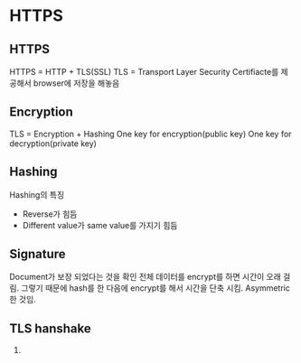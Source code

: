 # HTTPS

## HTTPS
HTTPS = HTTP + TLS(SSL)
TLS = Transport Layer Security
Certifiacte를 제공해서 browser에 저장을 해놓음

## Encryption
TLS = Encryption + Hashing
One key for encryption(public key)
One key for decryption(private key)

## Hashing
Hashing의 특징
- Reverse가 힘듬
- Different value가 same value를 가지기 힘듬

## Signature
Document가 보장 되었다는 것을 확인
전체 데이터를 encrypt를 하면 시간이 오래 걸림.
그렇기 때문에 hash를 한 다음에 encrypt를 해서 시간을 단축 시킴.
Asymmetric한 것임.

## TLS hanshake
1. 